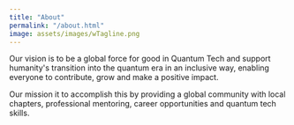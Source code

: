 ```yaml
---
title: "About"
permalink: "/about.html"
image: assets/images/wTagline.png
---
```


Our vision is to be a global force for good in Quantum Tech and support humanity's transition into the quantum era in an inclusive way, enabling everyone to contribute, grow and make a positive impact.

Our mission it to accomplish this by providing a global community with local chapters, professional mentoring, career opportunities and quantum tech skills.



